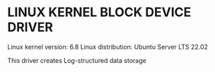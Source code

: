 # LINUX KERNEL BLOCK DEVICE DRIVER

Linux kernel version: 6.8
Linux distribution: Ubuntu Server LTS 22.02

This driver creates Log-structured data storage
